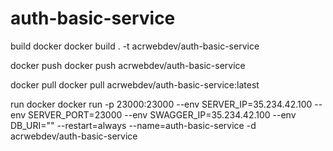 # auth-basic-service

build docker
docker build . -t acrwebdev/auth-basic-service

docker push
docker push acrwebdev/auth-basic-service

docker pull
docker pull acrwebdev/auth-basic-service:latest

run docker
docker run -p 23000:23000 --env SERVER_IP=35.234.42.100 --env SERVER_PORT=23000 --env SWAGGER_IP=35.234.42.100 --env DB_URI="" --restart=always --name=auth-basic-service -d acrwebdev/auth-basic-service
